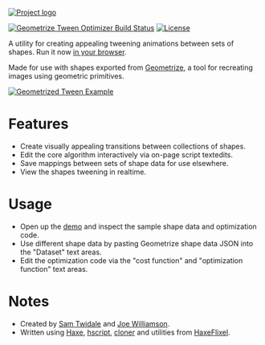 [![Project logo](https://github.com/Tw1ddle/geometrize-tween-optimizer/blob/master/screenshots/logo.png?raw=true "Geometrize Tween Optimizer Project logo")](https://www.geometrize.co.uk/)

[![Geometrize Tween Optimizer Build Status](https://ci.appveyor.com/api/projects/status/github/Tw1ddle/geometrize-tween-optimizer)](https://ci.appveyor.com/project/Tw1ddle/geometrize-tween-optimizer)
[![License](https://img.shields.io/:license-mit-blue.svg?style=flat-square)](https://github.com/Tw1ddle/geometrize-tween-optimizer/blob/master/LICENSE)

A utility for creating appealing tweening animations between sets of shapes. Run it now [in your browser](https://tweenoptimizer.geometrize.co.uk/).

Made for use with shapes exported from [Geometrize](https://www.geometrize.co.uk/), a tool for recreating images using geometric primitives.

[![Geometrized Tween Example](https://github.com/Tw1ddle/geometrize-tween-optimizer/blob/master/screenshots/example_tween.gif?raw=true "Geometrized Tween Example")](https://www.geometrize.co.uk/)

# Features
 * Create visually appealing transitions between collections of shapes.
 * Edit the core algorithm interactively via on-page script textedits.
 * Save mappings between sets of shape data for use elsewhere.
 * View the shapes tweening in realtime.

# Usage
 * Open up the [demo](https://tweenoptimizer.geometrize.co.uk/) and inspect the sample shape data and optimization code.
 * Use different shape data by pasting Geometrize shape data JSON into the "Dataset" text areas.
 * Edit the optimization code via the "cost function" and "optimization function" text areas.

# Notes
 * Created by [Sam Twidale](https://github.com/Tw1ddle) and [Joe Williamson](https://github.com/JoeCreates/).
 * Written using [Haxe](https://github.com/HaxeFoundation/haxe), [hscript](https://github.com/HaxeFoundation/hscript), [cloner](https://github.com/thomasuster/cloner) and utilities from [HaxeFlixel](https://github.com/HaxeFlixel/flixel).
